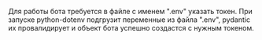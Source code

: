 Для работы бота требуется в файле с именем ".env" указать токен. 
При запуске python-dotenv подгрузит переменные из файла ".env", pydantic их провалидирует и объект бота успешно создастся с нужным токеном.
